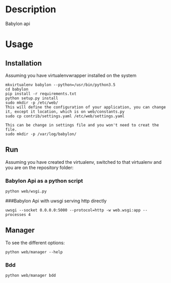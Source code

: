 Description
====================

Babylon api

Usage
============================

Installation
----------------
Assuming you have virtualenvwrapper installed on the system

```
mkvirtualenv babylon --python=/usr/bin/python3.5
cd babylon
pip install -r requirements.txt
python setup.py install
sudo mkdir -p /etc/web/
This will define the configuration of your application, you can change it, except it location, which is on web/constants.py
sudo cp contrib/settings.yaml /etc/web/settings.yaml

This can be change in settings file and you won't need to creat the file.
sudo mkdir -p /var/log/babylon/
```

Run
-----------------

Assuming you have created the virtualenv, switched to that virtualenv and you are on the repository
 folder:

 
### Babylon Api as a python script
```
python web/wsgi.py 
```

###Babylon Api with uwsgi serving http directly
```
uwsgi --socket 0.0.0.0:5000 --protocol=http -w web.wsgi:app --processes 4
```

Manager
-----------------
To see the different options:
```
python web/manager --help
```

### Bdd

```
python web/manager bdd
```